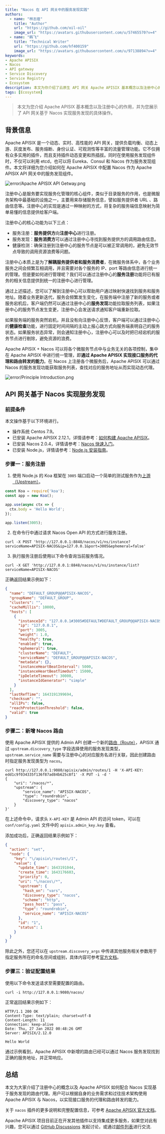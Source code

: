 ```yaml
---
title: "Nacos 在 API 网关中的服务发现实践"
authors:
  - name: "林志煌"
    title: "Author"
    url: "https://github.com/oil-oil"
    image_url: "https://avatars.githubusercontent.com/u/57465570?v=4"
  - name: "韩飞"
    title: "Technical Writer"
    url: "https://github.com/hf400159"
    image_url: "https://avatars.githubusercontent.com/u/97138894?v=4"
keywords: 
- Apache APISIX
- Nacos
- API gateway
- Service Discovery
- Service Registry
- Ecosystem
description: 本文为你介绍了云原生 API 网关 Apache APISIX 基本概念以及注册中心的作用，并为您展示了 APISIX 基于 Nacos 实现服务发现的具体操作。
tags: [Ecosystem]
---
```


> 本文为您介绍 Apache APISIX 基本概念以及注册中心的作用，并为您展示了 API 网关基于 Nacos 实现服务发现的具体操作。

<!--truncate-->

## 背景信息

Apache APISIX 是一个动态、实时、高性能的 API 网关，提供负载均衡、动态上游、灰度发布、服务熔断、身份认证、可观测性等丰富的流量管理功能。它不仅拥有众多实用的插件，而且支持插件动态变更和热插拔。同时在使用服务发现组件时，不仅可以利用 etcd，也可以将 Eureka、Consul 和 Nacos 作为服务发现组件。本文将详细为您介绍如何在 Apache APISIX 中配置 Nacos 作为 Apache APISIX API 网关中的服务发现组件。

![error/Apache APISIX API Getway.png](https://static.apiseven.com/202108/1646038041730-3d9bfdd8-d2f0-41a2-84f5-cb1e1d567a86.png)

注册中心是服务要实现服务化管理的核心组件，类似于目录服务的作用，也是微服务架构中最基础的设施之一，主要用来存储服务信息，譬如服务提供者 URL 、路由信息等。注册中心的实现是通过一种映射的方式，将复杂的服务端信息映射为简单易懂的信息提供给客户端。

注册中心的核心功能为以下三点：

- 服务注册：**服务提供方**向**注册中心**进行注册。
- 服务发现：**服务消费方**可以通过注册中心寻找到服务提供方的调用路由信息。
- 健康检测：确保注册到注册中心的服务节点是可以被正常调用的，避免无效节点导致的调用资源浪费等问题。

注册中心本质上是为了**解耦服务提供者和服务消费者**，在微服务体系中，各个业务服务之间会频繁互相调用，并且需要对各个服务的 IP、port 等路由信息进行统一的管理。但是要如何进行管理呢？我们可以通过注册中心的**服务注册**功能将已有服务的相关信息提供到统一的注册中心进行管理。

通过上述描述，您可以了解到注册中心可以帮助用户通过映射快速找到服务和服务地址。随着业务更新迭代，服务会频繁发生变化，在服务端中注册了新的服务或者服务宕机后，客户端仍然可以通过注册中心的**服务发现**功能拉取服务列表，如果注册中心的服务节点发生变更，注册中心会发送请求通知客户端重新拉取。

如果服务端的服务突然宕机，并且没有向注册中心反馈，客户端可以通过注册中心的**健康检查**功能，进行固定时间间隔的主动上报心跳方式向服务端表明自己的服务状态。如果服务状态异常，则会通知注册中心，注册中心可以及时把已经宕机的服务节点进行剔除，避免资源的浪费。

Apache APISIX + Nacos 可以将各个微服务节点中与业务无关的各项控制，集中在 Apache APISIX 中进行统一管理，即**通过 Apache APISIX 实现接口服务的代理和路由转发的能力**。在 Nacos 上注册各个微服务后，Apache APISIX 可以通过 Nacos 的服务发现功能获取服务列表，查找对应的服务地址从而实现动态代理。

![error/Principle Introduction.png](https://static.apiseven.com/202108/1645433492822-5218e923-97ae-4d04-863b-3b3f901de84f.png)

## API 网关基于 Nacos 实现服务发现

### 前提条件

本文操作基于以下环境进行。

- 操作系统 Centos 7.9。
- 已安装 Apache APISIX 2.12.1，详情请参考：[如何构建 Apache APISIX](https://apisix.apache.org/zh/docs/apisix/how-to-build)。
- 已安装 Nacos 2.0.4，详情请参考：[Nacos 快速入门](https://nacos.io/zh-cn/docs/quick-start.html)。
- 已安装 Node.js，详情请参考：[Node.js 安装指南](https://github.com/nodejs/help/wiki/Installation)。

### 步骤一：服务注册

1. 使用 Node.js 的 Koa 框架在 `3005` 端口启动一个简单的测试服务作为[上游（Upstream）](https://apisix.apache.org/zh/docs/apisix/admin-api#upstream)。

  ```JavaScript
  const Koa = require('koa');
  const app = new Koa();

  app.use(async ctx => {
    ctx.body = 'Hello World';
  });

  app.listen(3005);
  ```

2. 在命令行中通过请求 Nacos Open API 的方式进行服务注册。

  ```Shell
  curl -X POST 'http://127.0.0.1:8848/nacos/v1/ns/instance?serviceName=APISIX-NACOS&ip=127.0.0.1&port=3005&ephemeral=false'
  ```

3. 执行服务注册后使用以下命令查询当前服务情况。

  ```Shell
  curl -X GET 'http://127.0.0.1:8848/nacos/v1/ns/instance/list?serviceName=APISIX-NACOS'
  ```

正确返回结果示例如下：

  ```JSON
  {
    "name": "DEFAULT_GROUP@@APISIX-NACOS",
    "groupName": "DEFAULT_GROUP",
    "clusters": "",
    "cacheMillis": 10000,
    "hosts": [
      {
        "instanceId": "127.0.0.1#3005#DEFAULT#DEFAULT_GROUP@@APISIX-NACOS",
        "ip": "127.0.0.1",
        "port": 3005,
        "weight": 1.0,
        "healthy": true,
        "enabled": true,
        "ephemeral": true,
        "clusterName": "DEFAULT",
        "serviceName": "DEFAULT_GROUP@@APISIX-NACOS",
        "metadata": {},
        "instanceHeartBeatInterval": 5000,
        "instanceHeartBeatTimeOut": 15000,
        "ipDeleteTimeout": 30000,
        "instanceIdGenerator": "simple"
      }
    ],
    "lastRefTime": 1643191399694,
    "checksum": "",
    "allIPs": false,
    "reachProtectionThreshold": false,
    "valid": true
  }
  ```

### 步骤二：新增 Nacos 路由

使用 Apache APISIX 提供的 Admin API 创建一个新的[路由（Route）](https://apisix.apache.org/zh/docs/apisix/admin-api#route)，APISIX 通过 `upstream.discovery_type` 字段选择使用的服务发现类型，`upstream.service_name` 需要与注册中心的对应服务名进行关联，因此创建路由时指定服务发现类型为 `nacos`。

  ```Shell
  curl http://127.0.0.1:9080/apisix/admin/routes/1 -H 'X-API-KEY: edd1c9f034335f136f87ad84b625c8f1' -X PUT -i -d '
  {
      "uri": "/nacos/*",
      "upstream": {
          "service_name": "APISIX-NACOS",
          "type": "roundrobin",
          "discovery_type": "nacos"
      }
  }'
  ```

在上述命令中，请求头 `X-API-KEY` 是 Admin API 的访问 token，可以在 `conf/config.yaml` 文件中的 `apisix.admin_key.key` 查看。

添加成功后，正确返回结果示例如下：

  ```JSON
  {
    "action": "set",
    "node": {
      "key": "\/apisix\/routes\/1",
      "value": {
        "update_time": 1643191044,
        "create_time": 1643176603,
        "priority": 0,
        "uri": "\/nacos\/*",
        "upstream": {
          "hash_on": "vars",
          "discovery_type": "nacos",
          "scheme": "http",
          "pass_host": "pass",
          "type": "roundrobin",
          "service_name": "APISIX-NACOS"
        },
        "id": "1",
        "status": 1
      }
    }
  }
  ```

除此之外，您还可以在 `upstream.discovery_args` 中传递其他服务相关参数用于指定服务所在的命名空间或组别，具体内容可参考[官方文档](https://apisix.apache.org/zh/docs/apisix/next/discovery/nacos/#%E5%8F%82%E6%95%B0)。

### 步骤三：验证配置结果

使用以下命令发送请求至需要配置的路由。

  ```Shell
  curl -i http://127.0.0.1:9080/nacos/
  ```

正常返回结果示例如下：

  ```Shell
  HTTP/1.1 200 OK
  Content-Type: text/plain; charset=utf-8
  Content-Length: 11
  Connection: keep-alive
  Date: Thu, 27 Jan 2022 00:48:26 GMT
  Server: APISIX/2.12.0

  Hello World
  ```

通过示例看到，Apache APISIX 中新增的路由已经可以通过 Nacos 服务发现找到正确的服务地址，并正常响应。

## 总结

本文为大家介绍了注册中心的概念以及 Apache APISIX 如何配合 Nacos 实现基于服务发现的路由代理。用户可以根据自身的业务需求和过往技术架构使用 Apache APISIX 与 Nacos，以实现接口服务的代理和路由转发的能力。

关于 `nacos` 插件的更多说明和完整配置信息，可参考 [Apache APISIX 官方文档](https://apisix.apache.org/zh/docs/apisix/discovery/nacos)。

Apache APISIX 项目目前正在开发其他插件以支持集成更多服务，如果您对此有兴趣，您可以通过 [GitHub Discussions](https://github.com/apache/apisix/discussions) 发起讨论，或通过[邮件列表](https://apisix.apache.org/docs/general/join)进行交流.
